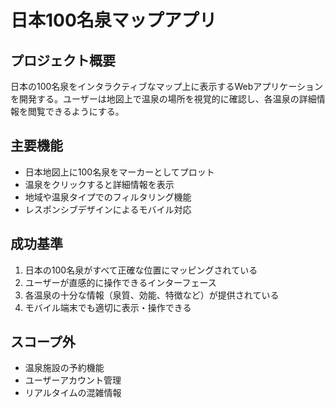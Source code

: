 # 日本100名泉マップアプリ

## プロジェクト概要
日本の100名泉をインタラクティブなマップ上に表示するWebアプリケーションを開発する。ユーザーは地図上で温泉の場所を視覚的に確認し、各温泉の詳細情報を閲覧できるようにする。

## 主要機能
- 日本地図上に100名泉をマーカーとしてプロット
- 温泉をクリックすると詳細情報を表示
- 地域や温泉タイプでのフィルタリング機能
- レスポンシブデザインによるモバイル対応

## 成功基準
1. 日本の100名泉がすべて正確な位置にマッピングされている
2. ユーザーが直感的に操作できるインターフェース
3. 各温泉の十分な情報（泉質、効能、特徴など）が提供されている
4. モバイル端末でも適切に表示・操作できる

## スコープ外
- 温泉施設の予約機能
- ユーザーアカウント管理
- リアルタイムの混雑情報
